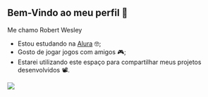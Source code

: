 ## Bem-Vindo ao meu perfil 💓

 Me chamo Robert Wesley 

 - Estou estudando na [Alura](https://alura.com.br) 🤓;
 - Gosto de jogar jogos com amigos 🎮;
 - Estarei utilizando este espaço para compartilhar meus projetos desenvolvidos 📽️.

![](https://media.tenor.com/sBCLip9eDcQAAAAM/hyouka.gif)
